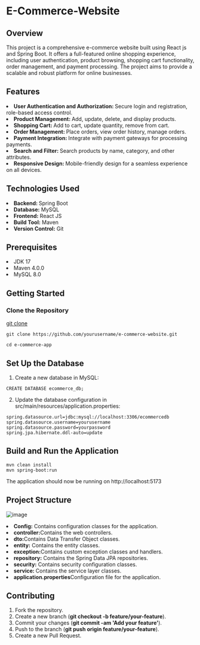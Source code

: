 # E-Commerce-Website #

## Overview ##
This project is a comprehensive e-commerce website built using React js and Spring Boot. It offers a full-featured online shopping experience, including user authentication, product browsing, shopping cart functionality, order management, and payment processing. The project aims to provide a scalable and robust platform for online businesses.

## Features ##
<li><b>User Authentication and Authorization: </b> Secure login and registration, role-based access control.</li>
<li><b>Product Management: </b>Add, update, delete, and display products.</li>
<li><b>Shopping Cart: </b>Add to cart, update quantity, remove from cart.</li>
<li><b>Order Management: </b>Place orders, view order history, manage orders.</li>
<li><b>Payment Integration: </b>Integrate with payment gateways for processing payments.</li>
<li><b>Search and Filter: </b>Search products by name, category, and other attributes.</li>
<li><b>Responsive Design: </b>Mobile-friendly design for a seamless experience on all devices.</li>

## Technologies Used ##
<li><b>Backend: </b>  Spring Boot</li>
<li><b>Database:</b> MySQL</li>
<li><b>Frontend:</b> React JS</li>
<li><b>Build Tool:</b> Maven</li>
<li><b>Version Control:</b> Git</li>

## Prerequisites ##
<li>JDK 17</li>
<li>Maven 4.0.0</li>
<li>MySQL 8.0</li>

## Getting Started ##
### Clone the Repository ###


[git clone](https://github.com/vasu-choudhary/E-Commerce-backend)
```
git clone https://github.com/yourusername/e-commerce-website.git
```
```
cd e-commerce-app
```
## Set Up the Database ##
1. Create a new database in MySQL:
 ```
CREATE DATABASE ecommerce_db;
```
2. Update the database configuration in src/main/resources/application.properties:
```
spring.datasource.url=jdbc:mysql://localhost:3306/ecommercedb
spring.datasource.username=yourusername
spring.datasource.password=yourpassword
spring.jpa.hibernate.ddl-auto=update

```
## Build and Run the Application ##
```
mvn clean install
mvn spring-boot:run
```
The application should now be running on http://localhost:5173

## Project Structure ##
![image](https://github.com/vasu-choudhary/E-Commerce-backend/assets/170304449/6a407c59-0d13-442a-886a-bf47fdbbd04a)

<li><b>Config:</b> Contains configuration classes for the application.</li>
<li><b>controller:</b>Contains the web controllers.</li>
<li><b>dto:</b>Contains Data Transfer Object classes.</li>
<li><b>entity:</b> Contains the entity classes.</li>
<li><b>exception:</b>Contains custom exception classes and handlers.</li>
<li><b>repository:</b> Contains the Spring Data JPA repositories.</li>
<li><b>security:</b> Contains security configuration classes.</li>
<li><b>service: </b>Contains the service layer classes.</li>
<li><b>application.properties</b>Configuration file for the application.</li>

## Contributing ##
1. Fork the repository.
2. Create a new branch (<b>git checkout -b feature/your-feature</b>).
3. Commit your changes (<b>git commit -am 'Add your feature'</b>).
4. Push to the branch (<b>git push origin feature/your-feature</b>).
5. Create a new Pull Request.
